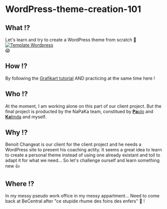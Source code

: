 # WordPress-theme-creation-101

## What !?
Let's learn and try to create a WordPress theme from scratch :muscle:
[![Template Wordpress](https://developer.wordpress.org/files/2014/10/Screenshot-2019-01-23-00.20.04.png)](https://wphierarchy.com/)  
:scream:

## How !?
By following the [Grafikart tutorial](https://www.youtube.com/watch?v=H5CIUAXi0Uk&list=PLjwdMgw5TTLWF1VV9TFWrsUTvWjtGS7Qt) AND practicing at the same time here ! 

## Who !?
At the moment, I am working alone on this part of our client project. But the final project is producted by the NaPaKa team, constitued by [**Pa**ulo](https://github.com/paulolvsn) and [**Ka**tinda](https://github.com/katinda) and myself.


## Why !?
Benoit Changeat is our client for the client project and he needs a WordPress site to present his coaching actity. It seems a great idea to learn to create a personal theme instead of using one already existant and toil to adapt it for what we need...
So let's challenge ourself and learn something new :+1:

## Where !?
In my messy pseudo work office in my messy appartment... Need to come back at BeCentral after "ce stupide rhume des foins des enfers" :sneezing_face: !
